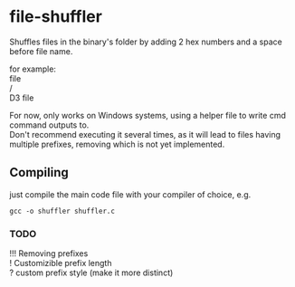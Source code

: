 # file-shuffler
Shuffles files in the binary's folder by adding 2 hex numbers and a space before file name.  

for example:  
file  
\/  
D3 file  
  
For now, only works on Windows systems, using a helper file to write cmd command outputs to.  
Don't recommend executing it several times, as it will lead to files having multiple prefixes, removing which is not yet implemented.

## Compiling
just compile the main code file with your compiler of choice, e.g.
```
gcc -o shuffler shuffler.c
```

### TODO
!!! Removing prefixes  
! Customizible prefix length  
? custom prefix style (make it more distinct)  
